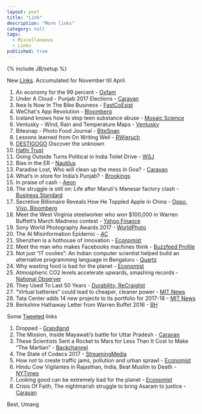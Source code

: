 ```yaml
---
layout: post
title: "Link"
description: "More links"
category: null
tags: 
  - Miscellaneous
  - Links
published: true
---
```

 
{% include JB/setup %}

<p>
New <a href="http://umangsaini.in/tags/#Links-ref">Links</a>. Accumulated for November till April.
</p>

1. An economy for the 99 percent - [Oxfam](https://www.oxfamamerica.org/explore/research-publications/an-economy-for-the-99-percent/)
2. Under A Cloud - Punjab 2017 Elections - [Caravan](http://www.caravanmagazine.in/reportage/punjab-badal-politics)
3. Ikea Is Now In The Bike Business - [FastCoExist](https://www.fastcoexist.com/3067240/ikea-is-now-in-the-bike-business)
4. WeChat's App Revolution - [Bloomberg](https://www.bloomberg.com/view/articles/2017-01-19/wechat-s-app-revolution)
5. Iceland knows how to stop teen substance abuse - [Mosaic Science](https://mosaicscience.com/story/iceland-prevent-teen-substance-abuse)
6. Ventusky - Wind, Rain and Temperature Maps - [Ventusky](https://www.ventusky.com/)
7. Bitesnap - Photo Food Journal - [BiteSnap](https://getbitesnap.com/)
8. Lessons learned from On Writing Well - [RWieruch](https://www.robinwieruch.de/lessons-learned-on-writing-well/)
9. [DESTIGOGO](https://destigogo.com/home/?currency=USD) Discover the unknown
10. [Hathi Trust](https://www.hathitrust.org/about)
11. Going Outside Turns Political in India Toilet Drive - [WSJ](https://www.wsj.com/articles/going-outside-turns-political-in-india-toilet-drive-1486722604?tesla=y&mod=e2fb)
12. Bias in the ER - [Nautilus](http://nautil.us/issue/45/power/bias-in-the-er)
13. Paradise Lost, Who will clean up the mess in Goa? - [Caravan](http://www.caravanmagazine.in/perspectives/goa-elections-clean-up-mess)
14. What’s in store for India’s Punjab? - [Brookings](https://www.brookings.edu/blog/future-development/2017/03/03/whats-in-store-for-indias-punjab/)
15. In praise of cash - [Aeon](https://aeon.co/essays/if-plastic-replaces-cash-much-that-is-good-will-be-lost)
16. The struggle is still on: Life after Maruti's Manesar factory clash - [Business Standard](http://www.business-standard.com/article/companies/the-struggle-is-still-on-life-after-maruti-s-manesar-factory-clash-115111800857_1.html)
17. Secretive Billionaire Reveals How He Toppled Apple in China - [Oppo, Vivo, Bloomberg](https://www.bloomberg.com/news/articles/2017-03-19/secretive-billionaire-reveals-how-he-toppled-apple-in-china)
18. Meet the West Virginia steelworker who won $100,000 in Warren Buffett’s March Madness contest - [Yahoo Finance](http://finance.yahoo.com/news/meet-the-west-virginia-steelworker-who-won-100000-in-warren-buffetts-march-madness-contest-164419605.html)
19. Sony World Photography Awards 2017 - [WorldPhoto](https://www.worldphoto.org/sony-world-photography-awards/winners-galleries/2017/national-awards)
20. The AI Misinformation Epidemic - [AC](http://approximatelycorrect.com/2017/03/28/the-ai-misinformation-epidemic/)
21. Shenzhen is a hothouse of innovation - [Economist](http://www.economist.com/news/special-report/21720076-copycats-are-out-innovators-are-shenzhen-hothouse-innovation)
22. Meet the man who makes Facebooks machines think - [Buzzfeed Profile](https://www.buzzfeed.com/alexkantrowitz/meet-the-man-who-makes-facebooks-machines-think)
23. Not just “IT coolies”: An Indian computer scientist helped build an alternative programming language in Bengaluru - [Quartz](https://qz.com/963225/julia-an-indian-computer-scientist-built-a-new-programming-language-from-bengaluru/)
24. Why wasting food is bad for the planet - [Economist](http://www.economist.com/blogs/economist-explains/2016/08/economist-explains-12)
25. Atmospheric CO2 levels accelerate upwards, smashing records - [National Observer](http://www.nationalobserver.com/2017/04/10/opinion/atmospheric-co2-levels-accelerate-upwards-smashing-records)
26. They Used To Last 50 Years - [Durability, ReCraiglist](https://recraigslist.com/2015/10/they-used-to-last-50-years/)
27. “Virtual batteries” could lead to cheaper, cleaner power - [MIT News](http://news.mit.edu/2017/virtual-batteries-cheaper-cleaner-power-0324)
28. Tata Center adds 14 new projects to its portfolio for 2017-18 - [MIT News](http://news.mit.edu/2017/tata-center-adds-14-new-projects-0407)
29. Berkshire Hathaway Letter from Warren Buffet 2016 - [BH](http://www.berkshirehathaway.com/letters/letters.html)


Some [Tweeted](https://twitter.com/poloolop) links

1. Dropped - [Grandland](http://grantland.com/features/anthony-gatto-juggling-cirque-du-soleil-jason-fagone/)
2. The Mission, Inside Mayawati’s battle for Uttar Pradesh - [Caravan](http://www.caravanmagazine.in/reportage/mayawati-battle-for-uttar-pradesh-mission)
3. These Scientists Sent a Rocket to Mars for Less Than It Cost to Make “The Martian” - [Backchannel](https://backchannel.com/isro-scientists-5ad220d6f38c)
4. The State of Codecs 2017 - [StreamingMedia](http://www.streamingmedia.com/Articles/ReadArticle.aspx?ArticleID=117269)
5. How not to create traffic jams, pollution and urban sprawl - [Economist](http://www.economist.com/news/briefing/21720269-dont-let-people-park-free-how-not-create-traffic-jams-pollution-and-urban-sprawl)
6. Hindu Cow Vigilantes in Rajasthan, India, Beat Muslim to Death - [NYTimes](https://www.nytimes.com/2017/04/05/world/asia/india-cow-mob-hindu-vigilantes.html)
7. Looking good can be extremely bad for the planet - [Economist](http://www.economist.com/news/business-and-finance/21720200-global-clothing-production-doubled-between-2000-and-2014-looking-good-can-be)
8. Crisis Of Faith, The nightmarish struggle to bring Asaram to justice - [Caravan](http://www.caravanmagazine.in/reportage/asaram-nightmarish-struggle-bring-justice)


Best, Umang
